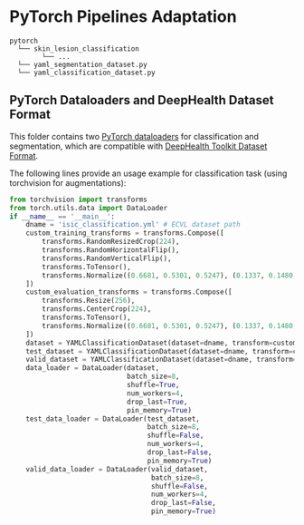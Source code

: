 # PyTorch Pipelines Adaptation

```
pytorch
  └── skin_lesion_classification
        └── ...
  └── yaml_segmentation_dataset.py
  └── yaml_classification_dataset.py
```

## PyTorch Dataloaders and DeepHealth Dataset Format

This folder contains two [PyTorch dataloaders](https://pytorch.org/docs/stable/data.html#torch.utils.data.DataLoader) for classification and segmentation, which are compatible with [DeepHealth Toolkit Dataset Format](https://github.com/deephealthproject/ecvl/wiki/DeepHealth-Toolkit-Dataset-Format).

The following lines provide an usage example for classification task (using torchvision for augmentations):
```python
from torchvision import transforms
from torch.utils.data import DataLoader
if __name__ == '__main__':
    dname = 'isic_classification.yml' # ECVL dataset path
    custom_training_transforms = transforms.Compose([
        transforms.RandomResizedCrop(224),
        transforms.RandomHorizontalFlip(),
        transforms.RandomVerticalFlip(),
        transforms.ToTensor(),
        transforms.Normalize((0.6681, 0.5301, 0.5247), (0.1337, 0.1480, 0.1595)),
    ])
    custom_evaluation_transforms = transforms.Compose([
        transforms.Resize(256),
        transforms.CenterCrop(224),
        transforms.ToTensor(),
        transforms.Normalize((0.6681, 0.5301, 0.5247), (0.1337, 0.1480, 0.1595)),
    ])
    dataset = YAMLClassificationDataset(dataset=dname, transform=custom_training_transforms, split=['training'])
    test_dataset = YAMLClassificationDataset(dataset=dname, transform=custom_evaluation_transforms, split=['test'])
    valid_dataset = YAMLClassificationDataset(dataset=dname, transform=custom_evaluation_transforms, split=['validation'])
    data_loader = DataLoader(dataset,
                             batch_size=8,
                             shuffle=True,
                             num_workers=4,
                             drop_last=True,
                             pin_memory=True)
    test_data_loader = DataLoader(test_dataset,
                                  batch_size=8,
                                  shuffle=False,
                                  num_workers=4,
                                  drop_last=False,
                                  pin_memory=True)
    valid_data_loader = DataLoader(valid_dataset,
                                   batch_size=8,
                                   shuffle=False,
                                   num_workers=4,
                                   drop_last=False,
                                   pin_memory=True)
```
